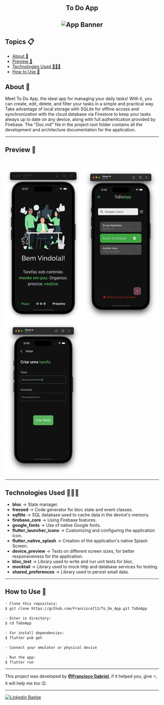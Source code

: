<h2 align="center">To Do App<h2>
<p align="center">
    <img src="https://i.imgur.com/CX7NO3i.png" width="350" height="350" alt="App Banner" />
</p> 

   <h2>Topics 📋</h2>

  <p>
   
   - [About 📖](#about-)
   - [Preview 📱](#preview-)
   - [Technologies Used 👨🏽‍💻](#---technologies-used----)
   - [How to Use 🤔](#how-to-use-)
   </p>

   <h2>About 📖</h2>
   
   <p>
    Meet To Do App, the ideal app for managing your daily tasks! With it, you can create, edit, delete, and filter your tasks in a simple and practical way. Take advantage of local storage with SQLite for offline access and synchronization with the cloud database via Firestore to keep your tasks always up to date on any device, along with full authentication provided by Firebase. The "Doc.md" file in the project root folder contains all the development and architecture documentation for the application.
   </p>

---

   <h2>Preview 📱</h2><br>

   <p a>
    <img src="app_preview/app_preview_1.png" width="250" height="500" alt="App Preview">  
    <img src="app_preview/app_preview_2.png" width="250" height="500" alt="App Preview">   
    <img src="app_preview/app_preview_3.png" width="250" height="500" alt="App Preview">   
   </p>

---

 <h2>
   Technologies Used 👨🏽‍💻
   </h2>
   
- **bloc** -> State manager.
- **freezed** -> Code generator for bloc state and event classes.
- **sqflite** -> SQL database used to cache data in the device's memory.
- **firebase_core** -> Using Firebase features.
- **google_fonts** -> Use of native Google fonts.
- **flutter_launcher_icons** -> Customizing and configuring the application icon.
- **flutter_native_splash** -> Creation of the application's native Splash Screen.
- **device_preview** -> Tests on different screen sizes, for better responsiveness for the application.
- **bloc_test** -> Library used to write and run unit tests for bloc.
- **mocktail** -> Library used to mock http and database services for testing.
- **shared_preferences** -> Library used to persist small data.

  
---

   <h2>How to Use 🤔</h2>

```
- Clone this repository:
$ git clone https://github.com/Franciscof11/To_Do_App.git ToDoApp

- Enter in directory:
$ cd ToDoApp

- For install dependencies:
$ flutter pub get

- Connect your emulator or physical device

- Run the app:
$ flutter run
```

---

This project was developed by **[@Francisco Gabriel](https://www.linkedin.com/in/franciscossg/)**,
if it helped you, give ⭐, it will help me too 😉.

---

   <div>

[![Linkedin Badge](https://img.shields.io/badge/-Francisco%20Gabriel-292929?style=flat-square&logo=Linkedin&logoColor=blue&link=https://www.linkedin.com/in/franciscossg/)](https://www.linkedin.com/in/franciscossg/)

   </div>

